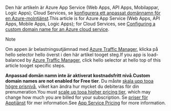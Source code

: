 <span data-ttu-id="35b5e-101">Den här artikeln är Azure App Service (Web Apps, API Apps, Mobilappar, Logic Apps); Cloud Services, se [konfigurera ett anpassat domännamn för en Azure-molntjänst](../articles/cloud-services/cloud-services-custom-domain-name.md).</span><span class="sxs-lookup"><span data-stu-id="35b5e-101">This article is for Azure App Service (Web Apps, API Apps, Mobile Apps, Logic Apps); for Cloud Services, see [Configuring a custom domain name for an Azure cloud service](../articles/cloud-services/cloud-services-custom-domain-name.md).</span></span>

> [!NOTE]
> <span data-ttu-id="35b5e-102">Om appen är belastningsutjämnad med [Azure Traffic Manager](https://azure.microsoft.com/services/traffic-manager/), klicka på hello selector hello överst i den här artikel tooget steg.</span><span class="sxs-lookup"><span data-stu-id="35b5e-102">If you app is load-balanced by [Azure Traffic Manager](https://azure.microsoft.com/services/traffic-manager/), click hello selector at hello top of this article tooget specific steps.</span></span>
> 
> <span data-ttu-id="35b5e-103">**Anpassad domän namn inte är aktiverat kostnadsfritt nivå**.</span><span class="sxs-lookup"><span data-stu-id="35b5e-103">**Custom domain names are not enabled for Free tier**.</span></span> <span data-ttu-id="35b5e-104">Du måste [skala upp tooa högre prisnivå](../articles/app-service-web/web-sites-scale.md), vilket kan ändra hur mycket du debiteras för din prenumeration.</span><span class="sxs-lookup"><span data-stu-id="35b5e-104">You must [scale up tooa higher pricing tier](../articles/app-service-web/web-sites-scale.md), which may change how much you are billed for your subscription.</span></span> 
> <span data-ttu-id="35b5e-105">Se [priser för Apptjänst](https://azure.microsoft.com/pricing/details/app-service/) för mer information.</span><span class="sxs-lookup"><span data-stu-id="35b5e-105">See [App Service Pricing](https://azure.microsoft.com/pricing/details/app-service/) for more information.</span></span>
> 
> 


